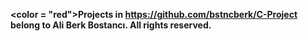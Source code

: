 <b><color = "red">Projects in https://github.com/bstncberk/C-Project belong to Ali Berk Bostancı. All rights reserved.</color></b>
